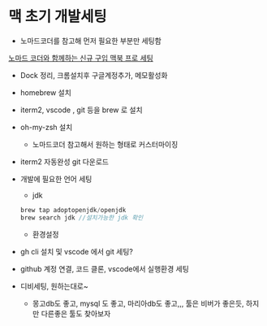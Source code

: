 # 맥 초기 개발세팅

* 노마드코더를 참고해 먼저 필요한 부분만 세팅함

[노마드 코더와 함께하는 신규 구입 맥북 프로 세팅](https://itchallenger.tistory.com/376)

* Dock 정리, 크롬설치후 구글계정추가, 메모활성화
* homebrew 설치
* iterm2, vscode , git 등을 brew 로 설치
* oh-my-zsh 설치
  * 노마드코더 참고해서 원하는 형태로 커스터마이징
* iterm2 자동완성 git 다운로드
*   개발에 필요한 언어 세팅

    * jdk

    ```jsx
    brew tap adoptopenjdk/openjdk
    brew search jdk //설치가능한 jdk 확인
    ```

    * 환경설정
* gh cli 설치 및 vscode 에서 git 세팅?
* github 계정 연결, 코드 클론, vscode에서 실행환경 세팅
* 디비세팅, 원하는대로\~
  * 몽고db도 좋고, mysql 도 좋고, 마리아db도 좋고,,, 툴은 비버가 좋은듯, 하지만 다른좋은 툴도 찾아보자

